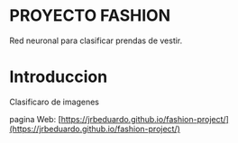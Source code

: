 # PROYECTO FASHION

Red neuronal para clasificar prendas de vestir.

# Introduccion 

Clasificaro de imagenes

pagina Web: [https://jrbeduardo.github.io/fashion-project/](https://jrbeduardo.github.io/fashion-project/)

